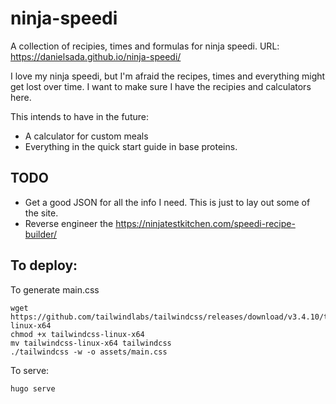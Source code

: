 # ninja-speedi
A collection of recipies, times and formulas for ninja speedi. URL: https://danielsada.github.io/ninja-speedi/

I love my ninja speedi, but I'm afraid the recipes, times and everything might get lost over time. I want to make sure I have the recipies and calculators here. 

This intends to have in the future:
- A calculator for custom meals
- Everything in the quick start guide in base proteins.

## TODO
- Get a good JSON for all the info I need. This is just to lay out some of the site.
- Reverse engineer the https://ninjatestkitchen.com/speedi-recipe-builder/

## To deploy:

To generate main.css
```
wget https://github.com/tailwindlabs/tailwindcss/releases/download/v3.4.10/tailwindcss-linux-x64
chmod +x tailwindcss-linux-x64 
mv tailwindcss-linux-x64 tailwindcss
./tailwindcss -w -o assets/main.css
```

To serve:
```
hugo serve
```
